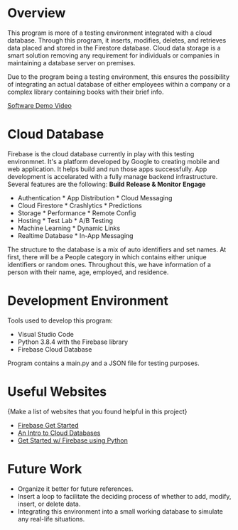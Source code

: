 # Overview

This program is more of a testing environment integrated with a cloud database. Through this program, it inserts, modifies, deletes, and retrieves data placed and stored in the Firestore database. Cloud data storage is a smart solution removing any requirement for individuals or companies in maintaining a database server on premises. 

Due to the program being a testing environment, this ensures the possibility of integrating an actual database of either employees within a company or a complex library containing books with their brief info.

[Software Demo Video](http://404-page.html)

# Cloud Database

Firebase is the cloud database currently in play with this testing environmnet. It's a platform developed by Google to creating mobile and web application. It helps build and run those apps successfully. App development is accelarated with a fully manage backend infrastructure. Several features are the following:
**Build**                  **Release & Monitor**       **Engage**
* Authentication           * App Distribution          * Cloud Messaging
* Cloud Firestore          * Crashlytics               * Predictions
* Storage                  * Performance               * Remote Config
* Hosting                  * Test Lab                  * A/B Testing
* Machine Learning                                     * Dynamic Links
* Realtime Database                                    * In-App Messaging

The structure to the database is a mix of auto identifiers and set names. At first, there will be a People category in which contains either unique identifiers or random ones. Throughout this, we have information of a person with their name, age, employed, and residence.

# Development Environment

Tools used to develop this program:
* Visual Studio Code
* Python 3.8.4 with the Firebase library
* Firebase Cloud  Database

Program contains a main.py and a JSON file for testing purposes.

# Useful Websites

{Make a list of websites that you found helpful in this project}
* [Firebase Get Started](https://firebase.google.com/docs/firestore/quickstart)
* [An Intro to Cloud Databases](https://www.oreilly.com/library/view/an-introduction-to/9781492044857/ch01.html)
* [Get Started w/ Firebase using Python](https://www.freecodecamp.org/news/how-to-get-started-with-firebase-using-python/)
# Future Work

* Organize it better for future references.
* Insert a loop to facilitate the deciding process of whether to add, modify, insert, or delete data.
* Integrating this environment into a small working database to simulate any real-life situations.                                                                           